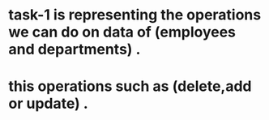 # task-1 is representing the operations we can do on data of (employees and departments) .
# this operations such as (delete,add or update) .
